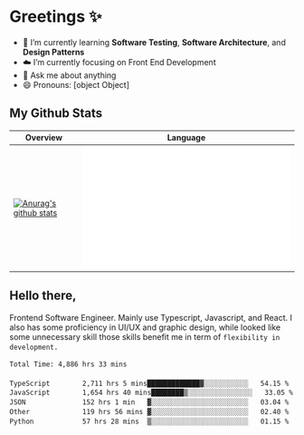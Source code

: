 # Greetings ✨

- 🌱 I’m currently learning **Software Testing**, **Software Architecture**, and **Design Patterns**
- ☁️ I’m currently focusing on Front End Development
- 💬 Ask me about anything
- 😄 Pronouns: [object Object]

## My Github Stats

| Overview | Language |
| --- | --- |
|[![Anurag's github stats](https://github-readme-stats.vercel.app/api?username=abui-am&count_private=true)](https://github.com/anuraghazra/github-readme-stats)|![Language](https://raw.githubusercontent.com/abui-am/stats/c6455f656dfce7acd3951e5ec5b25d72af0b2ee3/generated/languages.svg)|

## Hello there, 
Frontend Software Engineer. 
Mainly use Typescript, Javascript, and React. I also has some proficiency in UI/UX and graphic design, while looked like some unnecessary skill those skills benefit me in term of `flexibility in development.`


<!--START_SECTION:waka-->

```txt
Total Time: 4,886 hrs 33 mins

TypeScript        2,711 hrs 5 mins█████████████▓░░░░░░░░░░░   54.15 %
JavaScript        1,654 hrs 40 mins████████▒░░░░░░░░░░░░░░░░   33.05 %
JSON              152 hrs 1 min   ▓░░░░░░░░░░░░░░░░░░░░░░░░   03.04 %
Other             119 hrs 56 mins ▓░░░░░░░░░░░░░░░░░░░░░░░░   02.40 %
Python            57 hrs 28 mins  ▒░░░░░░░░░░░░░░░░░░░░░░░░   01.15 %
```

<!--END_SECTION:waka-->
